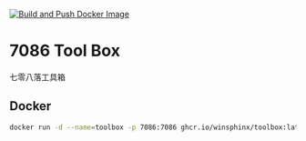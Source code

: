 [![Build and Push Docker Image](https://github.com/winsphinx/toolbox/actions/workflows/docker.yml/badge.svg)](https://github.com/winsphinx/toolbox/actions/workflows/docker.yml)

# 7086 Tool Box
七零八落工具箱

## Docker

```sh
docker run -d --name=toolbox -p 7086:7086 ghcr.io/winsphinx/toolbox:latest
```
